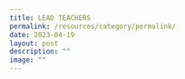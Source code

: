 ```yaml
---
title: LEAD TEACHERS
permalink: /resources/category/permalink/
date: 2023-04-19
layout: post
description: ""
image: ""
---
```

